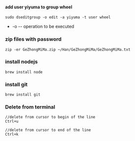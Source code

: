 #### add user yiyuma to group wheel
```
sudo dseditgroup -o edit -a yiyuma -t user wheel
```
- -o -- operation to be executed

### zip files with password
```
zip -er GeZhongMiMa.zip ~/Han/GeZhongMiMa/GeZhongMiMa.txt
```

### install nodejs
```
brew install node
```

### install git
```
brew install git
```

### Delete from terminal
```
//delete from cursor to begin of the line
Ctrl+u

//delete from cursor to end of the line
Ctrl+k
```



